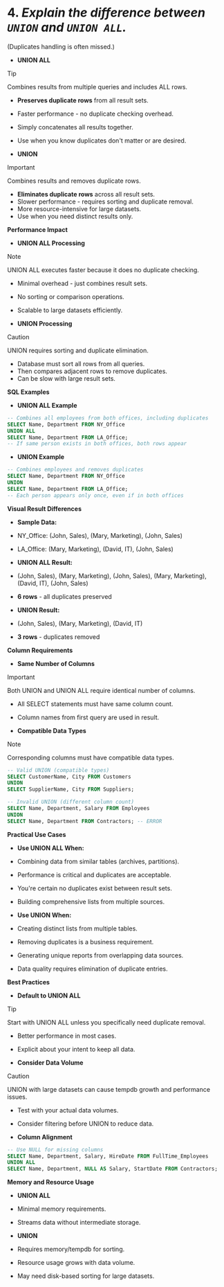 # 4. *Explain the difference between `UNION` and `UNION ALL`.*
   (Duplicates handling is often missed.)

*   **UNION ALL**
> [!TIP]
> Combines results from multiple queries and includes ALL rows.
*   **Preserves duplicate rows** from all result sets.
*   Faster performance - no duplicate checking overhead.
*   Simply concatenates all results together.
*   Use when you know duplicates don't matter or are desired.

*   **UNION**
> [!IMPORTANT]
> Combines results and removes duplicate rows.
*   **Eliminates duplicate rows** across all result sets.
*   Slower performance - requires sorting and duplicate removal.
*   More resource-intensive for large datasets.
*   Use when you need distinct results only.

**Performance Impact**

*   **UNION ALL Processing**
> [!NOTE]
> UNION ALL executes faster because it does no duplicate checking.
*   Minimal overhead - just combines result sets.
*   No sorting or comparison operations.
*   Scalable to large datasets efficiently.

*   **UNION Processing**
> [!CAUTION]
> UNION requires sorting and duplicate elimination.
*   Database must sort all rows from all queries.
*   Then compares adjacent rows to remove duplicates.
*   Can be slow with large result sets.

**SQL Examples**

*   **UNION ALL Example**
```sql
-- Combines all employees from both offices, including duplicates
SELECT Name, Department FROM NY_Office
UNION ALL
SELECT Name, Department FROM LA_Office;
-- If same person exists in both offices, both rows appear
```

*   **UNION Example**
```sql
-- Combines employees and removes duplicates
SELECT Name, Department FROM NY_Office
UNION
SELECT Name, Department FROM LA_Office;
-- Each person appears only once, even if in both offices
```

**Visual Result Differences**

*   **Sample Data:**
*   NY_Office: (John, Sales), (Mary, Marketing), (John, Sales)
*   LA_Office: (Mary, Marketing), (David, IT), (John, Sales)

*   **UNION ALL Result:**
*   (John, Sales), (Mary, Marketing), (John, Sales), (Mary, Marketing), (David, IT), (John, Sales)
*   **6 rows** - all duplicates preserved

*   **UNION Result:**
*   (John, Sales), (Mary, Marketing), (David, IT)
*   **3 rows** - duplicates removed

**Column Requirements**

*   **Same Number of Columns**
> [!IMPORTANT]
> Both UNION and UNION ALL require identical number of columns.
*   All SELECT statements must have same column count.
*   Column names from first query are used in result.

*   **Compatible Data Types**
> [!NOTE]
> Corresponding columns must have compatible data types.
```sql
-- Valid UNION (compatible types)
SELECT CustomerName, City FROM Customers
UNION
SELECT SupplierName, City FROM Suppliers;

-- Invalid UNION (different column count)
SELECT Name, Department, Salary FROM Employees
UNION
SELECT Name, Department FROM Contractors; -- ERROR
```

**Practical Use Cases**

*   **Use UNION ALL When:**
*   Combining data from similar tables (archives, partitions).
*   Performance is critical and duplicates are acceptable.
*   You're certain no duplicates exist between result sets.
*   Building comprehensive lists from multiple sources.

*   **Use UNION When:**
*   Creating distinct lists from multiple tables.
*   Removing duplicates is a business requirement.
*   Generating unique reports from overlapping data sources.
*   Data quality requires elimination of duplicate entries.

**Best Practices**

*   **Default to UNION ALL**
> [!TIP]
> Start with UNION ALL unless you specifically need duplicate removal.
*   Better performance in most cases.
*   Explicit about your intent to keep all data.

*   **Consider Data Volume**
> [!CAUTION]
> UNION with large datasets can cause tempdb growth and performance issues.
*   Test with your actual data volumes.
*   Consider filtering before UNION to reduce data.

*   **Column Alignment**
```sql
-- Use NULL for missing columns
SELECT Name, Department, Salary, HireDate FROM FullTime_Employees
UNION ALL
SELECT Name, Department, NULL AS Salary, StartDate FROM Contractors;
```

**Memory and Resource Usage**

*   **UNION ALL**
*   Minimal memory requirements.
*   Streams data without intermediate storage.

*   **UNION**
*   Requires memory/tempdb for sorting.
*   Resource usage grows with data volume.
*   May need disk-based sorting for large datasets.
